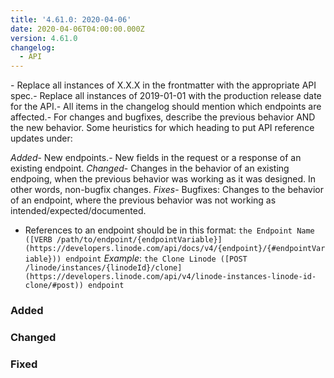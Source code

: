 ```yaml
---
title: '4.61.0: 2020-04-06'
date: 2020-04-06T04:00:00.000Z
version: 4.61.0
changelog:
  - API
---
```


<!-- API changelog requirements - delete this before merging -->- Replace all instances of X.X.X in the frontmatter with the appropriate API spec.- Replace all instances of 2019-01-01 with the production release date for the API.- All items in the changelog should mention which endpoints are affected.- For changes and bugfixes, describe the previous behavior AND the new behavior.
<!-- Where to put things - delete this before merging -->Some heuristics for which heading to put API reference updates under:
*Added*- New endpoints.- New fields in the request or a response of an existing endpoint.
*Changed*- Changes in the behavior of an existing endpoing, when the previous behavior was working as it was designed. In other words, non-bugfix changes.
*Fixes*- Bugfixes: Changes to the behavior of an endpoint, where the previous behavior was not working as intended/expected/documented.
<!-- Sample syntax - delete this before merging -->
- References to an endpoint should be in this format: `the Endpoint Name ([VERB /path/to/endpoint/{endpointVariable}](https://developers.linode.com/api/docs/v4/{endpoint}/{#endpointVariable})) endpoint` *Example*: `the Clone Linode ([POST /linode/instances/{linodeId}/clone](https://developers.linode.com/api/v4/linode-instances-linode-id-clone/#post)) endpoint`
<!-- Fill these sections out: -->

### Added
### Changed
### Fixed